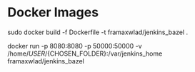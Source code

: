 # Docker Images

sudo docker build -f Dockerfile -t framaxwlad/jenkins_bazel .

docker run -p 8080:8080 -p 50000:50000 -v /home/${USER}/${CHOSEN_FOLDER}:/var/jenkins_home framaxwlad/jenkins_bazel